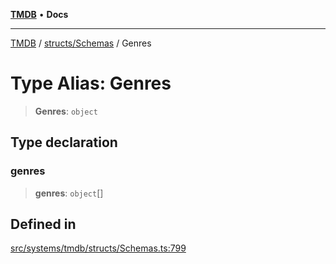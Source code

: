 [**TMDB**](../../../README.md) • **Docs**

***

[TMDB](../../../README.md) / [structs/Schemas](../README.md) / Genres

# Type Alias: Genres

> **Genres**: `object`

## Type declaration

### genres

> **genres**: `object`[]

## Defined in

[src/systems/tmdb/structs/Schemas.ts:799](https://github.com/Norviah/media-hub/blob/b0accce5c447ccf1a18696f3cb0baef1f5bd16be/src/systems/tmdb/structs/Schemas.ts#L799)
